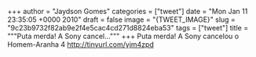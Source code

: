 
+++
author = "Jaydson Gomes"
categories = ["tweet"]
date = "Mon Jan 11 23:35:05 +0000 2010"
draft = false
image = "{TWEET_IMAGE}"
slug = "9c23b9732f82ab9e2f4e5cac4cd271d8824eba53"
tags = ["tweet"]
title = """Puta merda! A Sony cancel..."""
+++
Puta merda! A Sony cancelou o Homem-Aranha 4 http://tinyurl.com/yjm4zpd
